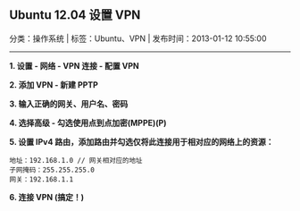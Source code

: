 ## Ubuntu 12.04 设置 VPN

分类：操作系统 | 标签：Ubuntu、VPN | 发布时间：2013-01-12 10:55:00

___

**1. 设置 - 网络 - VPN 连接 - 配置 VPN**

**2. 添加 VPN - 新建 PPTP**

**3. 输入正确的网关、用户名、密码**

**4. 选择高级 - 勾选使用点到点加密(MPPE)(P)**

**5. 设置 IPv4 路由，添加路由并勾选仅将此连接用于相对应的网络上的资源：**  

	地址：192.168.1.0 // 网关相对应的地址  
	子网掩码：255.255.255.0  
	网关：192.168.1.1  

**6. 连接 VPN (搞定！)**